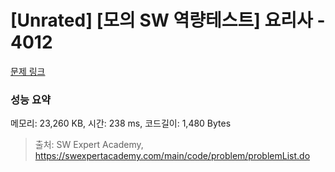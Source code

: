 # [Unrated] [모의 SW 역량테스트] 요리사 - 4012 

[문제 링크](https://swexpertacademy.com/main/code/problem/problemDetail.do?contestProbId=AWIeUtVakTMDFAVH) 

### 성능 요약

메모리: 23,260 KB, 시간: 238 ms, 코드길이: 1,480 Bytes



> 출처: SW Expert Academy, https://swexpertacademy.com/main/code/problem/problemList.do